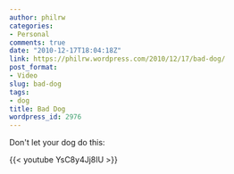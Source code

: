 ```yaml
---
author: philrw
categories:
- Personal
comments: true
date: "2010-12-17T18:04:18Z"
link: https://philrw.wordpress.com/2010/12/17/bad-dog/
post_format:
- Video
slug: bad-dog
tags:
- dog
title: Bad Dog
wordpress_id: 2976
---
```


Don't let your dog do this:

{{< youtube YsC8y4Jj8IU >}}

